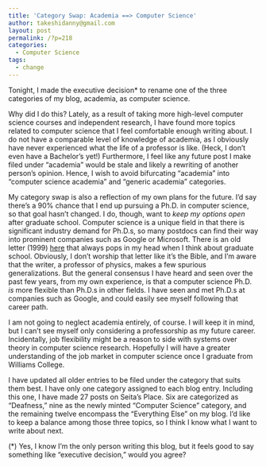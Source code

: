 ```yaml
---
title: 'Category Swap: Academia ==> Computer Science'
author: takeshidanny@gmail.com
layout: post
permalink: /?p=218
categories:
  - Computer Science
tags:
  - change
---
```

Tonight, I made the executive decision* to rename one of the three categories of my blog, academia, as computer science.

Why did I do this? Lately, as a result of taking more high-level computer science courses and independent research, I have found more topics related to computer science that I feel comfortable enough writing about. I do not have a comparable level of knowledge of academia, as I obviously have never experienced what the life of a professor is like. (Heck, I don&#8217;t even have a Bachelor&#8217;s yet!) Furthermore, I feel like any future post I make filed under &#8220;academia&#8221; would be stale and likely a rewriting of another person&#8217;s opinion. Hence, I wish to avoid bifurcating &#8220;academia&#8221; into &#8220;computer science academia&#8221; and &#8220;generic academia&#8221; categories.

My category swap is also a reflection of my own plans for the future. I&#8217;d say there&#8217;s a 90% chance that I end up pursuing a Ph.D. in computer science, so that goal hasn&#8217;t changed. I do, though, want to *keep my options open* after graduate school. Computer science is a unique field in that there is significant industry demand for Ph.D.s, so many postdocs can find their way into prominent companies such as Google or Microsoft. There is an old letter (1999) [here][1] that always pops in my head when I think about graduate school. Obviously, I don&#8217;t worship that letter like it&#8217;s the Bible, and I&#8217;m aware that the writer, a professor of physics, makes a few spurious generalizations. But the general consensus I have heard and seen over the past few years, from my own experience, is that a computer science Ph.D. *is* more flexible than Ph.D.s in other fields. I have seen and met Ph.D.s at companies such as Google, and could easily see myself following that career path.

I am not going to neglect academia entirely, of course. I will keep it in mind, but I can&#8217;t see myself only considering a professorship as my future career. Incidentally, job flexibility might be a reason to side with systems over theory in computer science research. Hopefully I will have a greater understanding of the job market in computer science once I graduate from Williams College.

I have updated all older entries to be filed under the category that suits them best. I have only one category assigned to each blog entry. Including this one, I have made 27 posts on Seita&#8217;s Place. Six are categorized as &#8220;Deafness,&#8221; nine as the newly minted &#8220;Computer Science&#8221; category, and the remaining twelve encompass the &#8220;Everything Else&#8221; on my blog. I&#8217;d like to keep a balance among those three topics, so I think I know what I want to write about next.

(*) Yes, I know I&#8217;m the only person writing this blog, but it feels good to say something like &#8220;executive decision,&#8221; would you agree?

 [1]: http://wuphys.wustl.edu/~katz/scientist.html